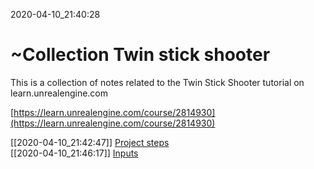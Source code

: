 2020-04-10_21:40:28

# ~Collection Twin stick shooter

This is a collection of notes related to the Twin Stick Shooter tutorial on learn.unrealengine.com

[https://learn.unrealengine.com/course/2814930](https://learn.unrealengine.com/course/2814930)

[[2020-04-10_21:42:47]] [Project steps](./Project%20steps.md)  
[[2020-04-10_21:46:17]] [Inputs](./Inputs.md)  
